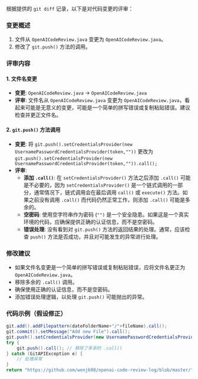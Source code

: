 根据提供的 `git diff` 记录，以下是对代码变更的评审：

### 变更概述
1. 文件从 `OpenAICodeReview.java` 变更为 `OpenAICodeReview.java`。
2. 修改了 `git.push()` 方法的调用。

### 评审内容

#### 1. 文件名变更
- **变更**: `OpenAICodeReview.java` -> `OpenAICodeReview.java`
- **评审**: 文件名从 `OpenAICodeReview.java` 变更为 `OpenAICodeReview.java`，看起来可能是无意义的变更，可能是一个简单的拼写错误或复制粘贴错误。建议检查并更正文件名。

#### 2. `git.push()` 方法调用
- **变更**: 将 `git.push().setCredentialsProvider(new UsernamePasswordCredentialsProvider(token,""))` 更改为 `git.push().setCredentialsProvider(new UsernamePasswordCredentialsProvider(token,"")).call();`
- **评审**:
  - **添加 `.call()`**: 在 `setCredentialsProvider()` 方法之后添加 `.call()` 可能是不必要的，因为 `setCredentialsProvider()` 是一个链式调用的一部分，通常情况下，链式调用会在最后调用 `call()` 或 `execute()` 方法。如果之前没有调用 `.call()` 而代码仍然正常工作，则添加 `.call()` 可能是多余的。
  - **空密码**: 使用空字符串作为密码 (`"")` 是一个安全隐患。如果这是一个真实环境的代码，应确保提供正确的认证信息，而不是空密码。
  - **错误处理**: 没有看到对 `git.push()` 方法的返回结果的处理。通常，应该检查 `push()` 方法是否成功，并且对可能发生的异常进行处理。

### 修改建议
- 如果文件名变更是一个简单的拼写错误或复制粘贴错误，应将文件名更正为 `OpenAICodeReview.java`。
- 移除多余的 `.call()` 调用。
- 确保使用正确的认证信息，而不是空密码。
- 添加错误处理逻辑，以处理 `git.push()` 可能抛出的异常。

### 代码示例（假设修正）
```java
git.add().addFilepattern(dateFolderName+"/"+fileName).call();
git.commit().setMessage("Add new File").call();
git.push().setCredentialsProvider(new UsernamePasswordCredentialsProvider(token, password)); // 使用正确的密码
try {
    git.push().call(); // 移除了多余的 .call()
} catch (GitAPIException e) {
    // 处理异常
}
return "https://github.com/wenjb98/openai-code-review-log/blob/master/"+dateFolderName+"/"+fileName;
```